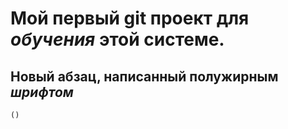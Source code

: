 # Мой первый git проект для *обучения* этой системе.

## **Новый абзац**, написанный полужирным _шрифтом_

`()`
